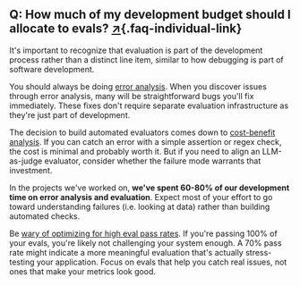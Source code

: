 ## Q: How much of my development budget should I allocate to evals? [↗](/blog/posts/evals-faq/how-much-of-my-development-budget-should-i-allocate-to-evals.html){.faq-individual-link}

It's important to recognize that evaluation is part of the development process rather than a distinct line item, similar to how debugging is part of software development.

You should always be doing [error analysis](https://www.youtube.com/watch?v=qH1dZ8JLLdU). When you discover issues through error analysis, many will be straightforward bugs you'll fix immediately. These fixes don't require separate evaluation infrastructure as they're just part of development.

The decision to build automated evaluators comes down to [cost-benefit analysis](/blog/posts/evals-faq/should-i-build-automated-evaluators-for-every-failure-mode-i-find.html). If you can catch an error with a simple assertion or regex check, the cost is minimal and probably worth it. But if you need to align an LLM-as-judge evaluator, consider whether the failure mode warrants that investment.

In the projects we've worked on, **we've spent 60-80% of our development time on error analysis and evaluation**. Expect most of your effort to go toward understanding failures (i.e. looking at data) rather than building automated checks.

Be [wary of optimizing for high eval pass rates](https://ai-execs.com/2_intro.html#a-case-study-in-misleading-ai-advice). If you're passing 100% of your evals, you're likely not challenging your system enough. A 70% pass rate might indicate a more meaningful evaluation that's actually stress-testing your application. Focus on evals that help you catch real issues, not ones that make your metrics look good.